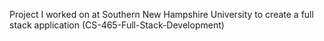 Project I worked on at Southern New Hampshire University to create a full stack application  (CS-465-Full-Stack-Development)
